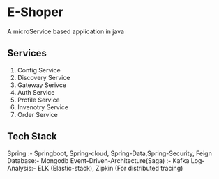# E-Shoper

A microService based application in java

## Services
1. Config Service
2. Discovery Service
3. Gateway Serivce
4. Auth Service
5. Profile Service
6. Invenotry Service
7. Order Service

## Tech Stack
Spring :- Springboot, Spring-cloud, Spring-Data,Spring-Security, Feign
Database:- Mongodb
Event-Driven-Architecture(Saga) :- Kafka
Log-Analysis:- ELK (Elastic-stack), Zipkin (For distributed tracing)
